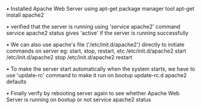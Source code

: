 • Installed Apache Web Server using apt-get package manager tool
	apt-get install apache2

• verified that the server is running using 'service apache2' command
	service apache2 status
gives 'active' if the server is running successfully

• We can also use apache's file ('/etc/init.d/apache2') directly to initiate commands on server eg: start, stop, restart, etc
	/etc/init.d/apache2 start
	/etc/init.d/apache2 stop
	/etc/init.d/apache2 restart

• To make the server start automatically when the system starts, we have to use 'update-rc' command to make it run on bootup
	update-rc.d apache2 defaults

• Finally verify by rebooting server again to see whether Apache Web Server is running on bootup or not
	service apache2 status
